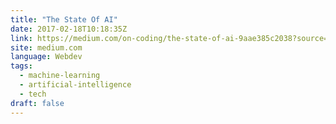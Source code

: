 ```yaml
---
title: "The State Of AI"
date: 2017-02-18T10:18:35Z
link: https://medium.com/on-coding/the-state-of-ai-9aae385c2038?source=rss----7f08111f802---4
site: medium.com
language: Webdev
tags:
  - machine-learning
  - artificial-intelligence
  - tech
draft: false
---
```

